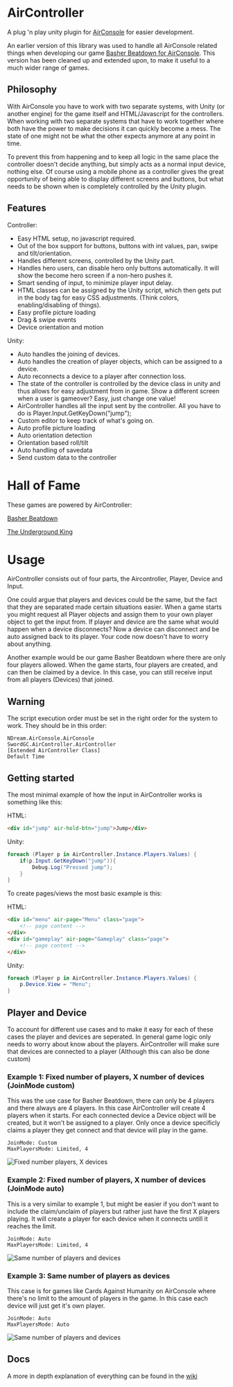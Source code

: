 # AirController

A plug 'n play unity plugin for [AirConsole](https://www.airconsole.com/) for easier development.

An earlier version of this library was used to handle all AirConsole related things when developing our game [Basher Beatdown for AirConsole](https://www.airconsole.com/play/multiplayer-games/basher-beatdown). This version has been cleaned up and extended upon, to make it useful to a much wider range of games.

## Philosophy

With AirConsole you have to work with two separate systems, with Unity (or another engine) for the game itself and HTML/Javascript for the controllers. When working with two separate systems that have to work together where both have the power to make decisions it can quickly become a mess. The state of one might not be what the other expects anymore at any point in time.

To prevent this from happening and to keep all logic in the same place the controller doesn't decide anything, but simply acts as a normal input device, nothing else. Of course using a mobile phone as a controller gives the great opportunity of being able to display different screens and buttons, but what needs to be shown when is completely controlled by the Unity plugin.

## Features

Controller:
* Easy HTML setup, no javascript required. 
* Out of the box support for buttons, buttons with int values, pan, swipe and tilt/orientation.
* Handles different screens, controlled by the Unity part.
* Handles hero users, can disable hero only buttons automatically. It will show the become hero screen if a non-hero pushes it.
* Smart sending of input, to minimize player input delay.
* HTML classes can be assigned by the Unity script, which then gets put in the body tag for easy CSS adjustments. (Think colors, enabling/disabling of things).
* Easy profile picture loading
* Drag & swipe events
* Device orientation and motion

Unity:
* Auto handles the joining of devices.
* Auto handles the creation of player objects, which can be assigned to a device.
* Auto reconnects a device to a player after connection loss.
* The state of the controller is controlled by the device class in unity and thus allows for easy adjustment from in game. Show a different screen when a user is gameover? Easy, just change one value!
* AirController handles all the input sent by the controller. All you have to do is Player.Input.GetKeyDown("jump");
* Custom editor to keep track of what's going on.
* Auto profile picture loading
* Auto orientation detection
* Orientation based roll/tilt
* Auto handling of savedata
* Send custom data to the controller

# Hall of Fame

These games are powered by AirController:

[Basher Beatdown](https://www.airconsole.com/play/multiplayer-games/basher-beatdown)

[The Underground King](https://www.airconsole.com/play/the-underground-king)

# Usage

AirController consists out of four parts, the Aircontroller, Player, Device and Input.

One could argue that players and devices could be the same, but the fact that they are separated made certain situations easier. When a game starts you might request all Player objects and assign them to your own player object to get the input from. If player and device are the same what would happen when a device disconnects? Now a device can disconnect and be auto assigned back to its player. Your code now doesn't have to worry about anything.

Another example would be our game Basher Beatdown where there are only four players allowed. When the game starts, four players are created, and can then be claimed by a device. In this case, you can still receive input from all players (Devices) that joined.

## Warning

The script execution order must be set in the right order for the system to work. They should be in this order:
```
NDream.AirConsole.AirConsole
SwordGC.AirController.AirController
[Extended AirController Class]
Default Time
```

## Getting started

The most minimal example of how the input in AirController works is something like this:

HTML:
```HTML
<div id="jump" air-hold-btn="jump">Jump</div>
```
Unity:
```C#
foreach (Player p in AirController.Instance.Players.Values) {
    if(p.Input.GetKeyDown("jump")){
        Debug.Log("Pressed jump");
    }
}
```

To create pages/views the most basic example is this:

HTML:
```HTML
<div id="menu" air-page="Menu" class="page">
	<!-- page content -->
</div>
<div id="gameplay" air-page="Gameplay" class="page">
	<!-- page content -->
</div>
```
Unity:
```C#
foreach (Player p in AirController.Instance.Players.Values) {
    p.Device.View = "Menu";
}
```

## Player and Device

To account for different use cases and to make it easy for each of these cases the player and devices are seperated. In general game logic only needs to worry about know about the players. AirController will make sure that devices are connected to a player (Although this can also be done custom)

### Example 1: Fixed number of players, X number of devices (JoinMode custom)
This was the use case for Basher Beatdown, there can only be 4 players and there always are 4 players. In this case AirController will create 4 players when it starts. For each connected device a Device object will be created, but it won't be assigned to a player. Only once a device specificly claims a player they get connect and that device will play in the game.

```
JoinMode: Custom
MaxPlayersMode: Limited, 4
```

![Fixed number players, X devices](https://i.imgur.com/b3ykYXx.png)

### Example 2: Fixed number of players, X number of devices (JoinMode auto)
This is a very similar to example 1, but might be easier if you don't want to include the claim/unclaim of players but rather just have the first X players playing. It will create a player for each device when it connects untill it reaches the limit.
```
JoinMode: Auto
MaxPlayersMode: Limited, 4
```

![Same number of players and devices](https://i.imgur.com/BciFVXQ.png)

### Example 3: Same number of players as devices
This case is for games like Cards Against Humanity on AirConsole where there's no limit to the amount of players in the game. In this case each device will just get it's own player.

```
JoinMode: Auto
MaxPlayersMode: Auto
```

![Same number of players and devices](https://i.imgur.com/LvM12Lm.png)

## Docs
A more in depth explanation of everything can be found in the [wiki](https://github.com/crashkonijn/AirController/wiki)

